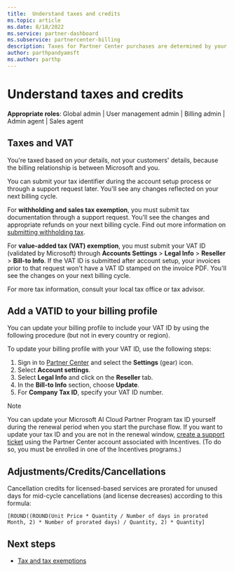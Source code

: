 ```yaml
---
title:  Understand taxes and credits
ms.topic: article
ms.date: 8/18/2022
ms.service: partner-dashboard
ms.subservice: partnercenter-billing
description: Taxes for Partner Center purchases are determined by your business address. Businesses in some countries/regions can provide their VAT number or local equivalent.
author: parthpandyamsft
ms.author: parthp
---
```


# Understand taxes and credits

**Appropriate roles**: Global admin | User management admin | Billing admin | Admin agent | Sales agent

## Taxes and VAT

You're taxed based on *your* details, not your customers' details, because the billing relationship is between Microsoft and you.

You can submit your tax identifier during the account setup process or through a support request later. You'll see any changes reflected on your next billing cycle.

For **withholding and sales tax exemption**, you must submit tax documentation through a support request. You'll see the changes and appropriate refunds on your next billing cycle. Find out more information on [submitting withholding tax](withholding-tax-credit-form.md).

For **value-added tax (VAT) exemption**, you must submit your VAT ID (validated by Microsoft) through **Accounts Settings** > **Legal Info** > **Reseller** > **Bill-to Info**. If the VAT ID is submitted after account setup, your invoices prior to that request won't have a VAT ID stamped on the invoice PDF. You'll see the changes on your next billing cycle.

For more tax information, consult your local tax office or tax advisor.

## Add a VATID to your billing profile

You can update your billing profile to include your VAT ID by using the following procedure (but not in every country or region).

To update your billing profile with your VAT ID, use the following steps:

1. Sign in to [Partner Center](https://partner.microsoft.com/dashboard/home) and select the **Settings** (gear) icon.
2. Select **Account settings**.
3. Select **Legal Info** and click on the **Reseller** tab.
4. In the **Bill-to Info** section, choose **Update**.
5. For **Company Tax ID**, specify your VAT ID number.

> [!NOTE]
> You can update your Microsoft AI Cloud Partner Program tax ID yourself during the renewal period when you start the purchase flow. If you want to update your tax ID and you are not in the renewal window, [create a support ticket](./report-problems-with-partner-center.md) using the Partner Center account associated with Incentives. (To do so, you must be enrolled in one of the Incentives programs.)

## Adjustments/Credits/Cancellations

Cancellation credits for licensed-based services are prorated for unused days for mid-cycle cancellations (and license decreases) according to this formula:

`[ROUND((ROUND(Unit Price * Quantity / Number of days in prorated Month, 2) * Number of prorated days) / Quantity, 2) * Quantity]`

## Next steps

- [Tax and tax exemptions](tax-and-tax-exemptions.md)
